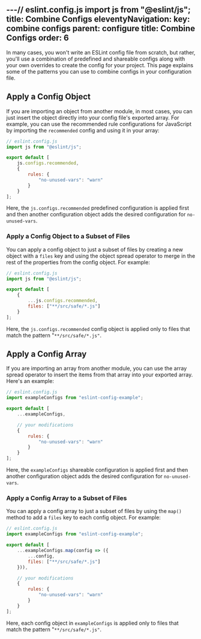 ---// eslint.config.js
import js from "@eslint/js";
title: Combine Configs
eleventyNavigation:
    key: combine configs
    parent: configure
    title: Combine Configs
    order: 6
---

In many cases, you won't write an ESLint config file from scratch, but rather, you'll use a combination of predefined and shareable configs along with your own overrides to create the config for your project. This page explains some of the patterns you can use to combine configs in your configuration file.

## Apply a Config Object

If you are importing an object from another module, in most cases, you can just insert the object directly into your config file's exported array. For example, you can use the recommended rule configurations for JavaScript by importing the `recommended` config and using it in your array:

```js
// eslint.config.js
import js from "@eslint/js";

export default [
    js.configs.recommended,
    {
        rules: {
            "no-unused-vars": "warn"
        }
    }
];
```

Here, the `js.configs.recommended` predefined configuration is applied first and then another configuration object adds the desired configuration for `no-unused-vars`.

### Apply a Config Object to a Subset of Files

You can apply a config object to just a subset of files by creating a new object with a `files` key and using the object spread operator to merge in the rest of the properties from the config object. For example:

```js
// eslint.config.js
import js from "@eslint/js";

export default [
    {
        ...js.configs.recommended,
        files: ["**/src/safe/*.js"]
    }
];
```

Here, the `js.configs.recommended` config object is applied only to files that match the pattern "`**/src/safe/*.js"`.

## Apply a Config Array

If you are importing an array from another module, you can use the array spread operator to insert the items from that array into your exported array. Here's an example:

```js
// eslint.config.js
import exampleConfigs from "eslint-config-example";

export default [
    ...exampleConfigs,

    // your modifications
    {
        rules: {
            "no-unused-vars": "warn"
        }
    }
];
```

Here, the `exampleConfigs` shareable configuration is applied first and then another configuration object adds the desired configuration for `no-unused-vars`.

### Apply a Config Array to a Subset of Files

You can apply a config array to just a subset of files by using the `map()` method to add a `files` key to each config object. For example:

```js
// eslint.config.js
import exampleConfigs from "eslint-config-example";

export default [
    ...exampleConfigs.map(config => ({
        ...config,
        files: ["**/src/safe/*.js"]
    })),

    // your modifications
    {
        rules: {
            "no-unused-vars": "warn"
        }
    }
];
```

Here, each config object in `exampleConfigs` is applied only to files that match the pattern "`**/src/safe/*.js"`.
